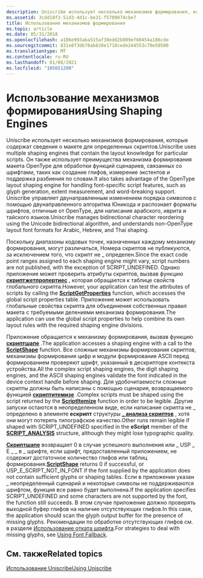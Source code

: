 ```yaml
---
description: Uniscribe использует несколько механизмов формирования, которые содержат сведения о макете для определенных скриптов.
ms.assetid: 3cdd18f3-51d3-4d1c-be31-f5709074cbe7
title: Использование механизмов формирования
ms.topic: article
ms.date: 05/31/2018
ms.openlocfilehash: a106e993aba515af38edd2b809ef60454a186cde
ms.sourcegitcommit: 831e8f3db78ab820e1710cede244553c70e50500
ms.translationtype: MT
ms.contentlocale: ru-RU
ms.lasthandoff: 01/08/2021
ms.locfileid: "105651200"
---
```

# <a name="using-shaping-engines"></a><span data-ttu-id="764e3-103">Использование механизмов формирования</span><span class="sxs-lookup"><span data-stu-id="764e3-103">Using Shaping Engines</span></span>

<span data-ttu-id="764e3-104">Uniscribe использует несколько механизмов формирования, которые содержат сведения о макете для определенных скриптов.</span><span class="sxs-lookup"><span data-stu-id="764e3-104">Uniscribe uses multiple shaping engines that contain the layout knowledge for particular scripts.</span></span> <span data-ttu-id="764e3-105">Он также использует преимущества механизма формирования макета OpenType для обработки функций сценариев, связанных со шрифтами, таких как создание глифов, измерение экстентов и поддержка разбиения по словам.</span><span class="sxs-lookup"><span data-stu-id="764e3-105">It also takes advantage of the OpenType layout shaping engine for handling font-specific script features, such as glyph generation, extent measurement, and word-breaking support.</span></span> <span data-ttu-id="764e3-106">Uniscribe управляет двунаправленным изменением порядка символов с помощью двунаправленного алгоритма Юникода и распознает форматы шрифтов, отличные от OpenType, для написания арабского, иврита и тайского языков.</span><span class="sxs-lookup"><span data-stu-id="764e3-106">Uniscribe manages bidirectional character reordering using the Unicode bidirectional algorithm, and understands non-OpenType layout font formats for Arabic, Hebrew, and Thai shaping.</span></span>

<span data-ttu-id="764e3-107">Поскольку диапазоны кодовых точек, назначенных каждому механизму формирования, могут различаться, Номера скриптов не публикуются, за исключением того, что скрипт не \_ определен.</span><span class="sxs-lookup"><span data-stu-id="764e3-107">Since the exact code point ranges assigned to each shaping engine might vary, script numbers are not published, with the exception of SCRIPT\_UNDEFINED.</span></span> <span data-ttu-id="764e3-108">Однако приложение может проверить атрибуты скриптов, вызвав функцию [**скриптжетпропертиес**](/windows/desktop/api/Usp10/nf-usp10-scriptgetproperties) , которая обращается к таблице свойств глобального скрипта.</span><span class="sxs-lookup"><span data-stu-id="764e3-108">However, your application can test the attributes of scripts by calling the [**ScriptGetProperties**](/windows/desktop/api/Usp10/nf-usp10-scriptgetproperties) function, which accesses the global script properties table.</span></span> <span data-ttu-id="764e3-109">Приложение может использовать глобальные свойства скрипта для объединения собственных правил макета с требуемыми делениями механизма формирования.</span><span class="sxs-lookup"><span data-stu-id="764e3-109">The application can use the global script properties to help combine its own layout rules with the required shaping engine divisions.</span></span>

<span data-ttu-id="764e3-110">Приложение обращается к механизму формирования, вызвав функцию [**скриптшапе**](/windows/desktop/api/Usp10/nf-usp10-scriptshape) .</span><span class="sxs-lookup"><span data-stu-id="764e3-110">The application accesses a shaping engine with a call to the [**ScriptShape**](/windows/desktop/api/Usp10/nf-usp10-scriptshape) function.</span></span> <span data-ttu-id="764e3-111">Все сложные механизмы формирования скриптов, механизмы формирования цифр и модули формирования ASCII перед формированием проверяют шрифт, указанный в дескрипторе контекста устройства.</span><span class="sxs-lookup"><span data-stu-id="764e3-111">All the complex script shaping engines, the digit shaping engines, and the ASCII shaping engines validate the font indicated in the device context handle before shaping.</span></span> <span data-ttu-id="764e3-112">Для удобочитаемости сложные скрипты должны быть написаны с помощью сценария, возвращаемого функцией [**скриптитемизе**](/windows/desktop/api/Usp10/nf-usp10-scriptitemize) .</span><span class="sxs-lookup"><span data-stu-id="764e3-112">Complex scripts must be shaped using the script returned by the [**ScriptItemize**](/windows/desktop/api/Usp10/nf-usp10-scriptitemize) function in order to be legible.</span></span> <span data-ttu-id="764e3-113">Другие запуски остаются в неопределенном виде, если написание скрипта не \_ определено в элементе **ескрипт** структуры [**\_ анализа скриптов**](/windows/win32/api/usp10/ns-usp10-script_analysis) , хотя они могут потерять типографское качество.</span><span class="sxs-lookup"><span data-stu-id="764e3-113">Other runs remain legible if shaped with SCRIPT\_UNDEFINED specified in the **eScript** member of the [**SCRIPT\_ANALYSIS**](/windows/win32/api/usp10/ns-usp10-script_analysis) structure, although they might lose typographic quality.</span></span>

<span data-ttu-id="764e3-114">[**Скриптшапе**](/windows/desktop/api/Usp10/nf-usp10-scriptshape) возвращает 0 в случае успешного выполнения или \_ USP \_ E \_ \_ в \_ шрифте, если шрифт, предоставленный приложением, не содержит достаточное количество глифов или таблиц формирования.</span><span class="sxs-lookup"><span data-stu-id="764e3-114">[**ScriptShape**](/windows/desktop/api/Usp10/nf-usp10-scriptshape) returns 0 if successful, or USP\_E\_SCRIPT\_NOT\_IN\_FONT if the font supplied by the application does not contain sufficient glyphs or shaping tables.</span></span> <span data-ttu-id="764e3-115">Если в приложении указан \_ неопределенный сценарий и некоторые символы не поддерживаются шрифтом, функция все равно будет выполнена.</span><span class="sxs-lookup"><span data-stu-id="764e3-115">If the application specifies SCRIPT\_UNDEFINED and some characters are not supported by the font, the function still succeeds.</span></span> <span data-ttu-id="764e3-116">В этом случае приложение должно проверять выходной буфер глифов на наличие отсутствующих глифов.</span><span class="sxs-lookup"><span data-stu-id="764e3-116">In this case, the application should scan the glyph output buffer for the presence of missing glyphs.</span></span> <span data-ttu-id="764e3-117">Рекомендации по обработке отсутствующих глифов см. в разделе [Использование отката шрифта](using-font-fallback.md).</span><span class="sxs-lookup"><span data-stu-id="764e3-117">For strategies to deal with missing glyphs, see [Using Font Fallback](using-font-fallback.md).</span></span>

## <a name="related-topics"></a><span data-ttu-id="764e3-118">См. также</span><span class="sxs-lookup"><span data-stu-id="764e3-118">Related topics</span></span>

<dl> <dt>

[<span data-ttu-id="764e3-119">Использование Uniscribe</span><span class="sxs-lookup"><span data-stu-id="764e3-119">Using Uniscribe</span></span>](using-uniscribe.md)
</dt> </dl>

 

 




